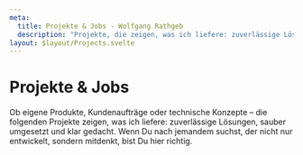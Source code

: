 ```yaml
---
meta:
  title: Projekte & Jobs - Wolfgang Rathgeb
  description: "Projekte, die zeigen, was ich liefere: zuverlässige Lösungen, sauber umgesetzt und klar gedacht – für Kunden, Produkte und eigene Ideen."
layout: $layout/Projects.svelte
---
```


# Projekte & Jobs

Ob eigene Produkte, Kundenaufträge oder technische Konzepte – die folgenden Projekte zeigen, was ich liefere: zuverlässige Lösungen, sauber umgesetzt und klar gedacht. Wenn Du nach jemandem suchst, der nicht nur entwickelt, sondern mitdenkt, bist Du hier richtig.
